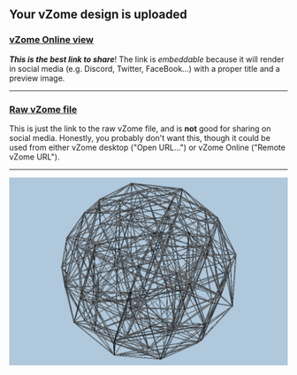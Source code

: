 ## Your vZome design is uploaded

### [vZome Online view][embed]

***This is the best link to share***!  The link is *embeddable* because it will render in social media (e.g. Discord, Twitter, FaceBook...) with a proper title and a preview image.

---

### [Raw vZome file][raw]

This is just the link to the raw vZome file, and is **not** good for
sharing on social media.
Honestly, you probably don't want this, though it could be used from either
vZome desktop ("Open URL...") or vZome Online ("Remote vZome URL").

---

![Image](<600cell-in-30gon-field-with-bizarre-quaternion.png>)


[embed]: <https://vzome.com/app/embed.py?url=https://raw.githubusercontent.com/david-hall/vzome-sharing/main/2021/07/08/16-52-43-600cell-in-30gon-field-with-bizarre-quaternion/600cell-in-30gon-field-with-bizarre-quaternion.vZome>
[raw]: <https://raw.githubusercontent.com/david-hall/vzome-sharing/main/2021/07/08/16-52-43-600cell-in-30gon-field-with-bizarre-quaternion/600cell-in-30gon-field-with-bizarre-quaternion.vZome>
